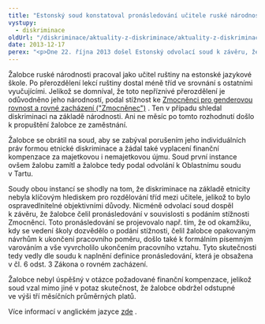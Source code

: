 ```yaml
---
title: "Estonský soud konstatoval pronásledování učitele ruské národnosti"
vystupy:
  - diskriminace
oldUrl: "/diskriminace/aktuality-z-diskriminace/aktuality-z-diskriminace-2013/estonsky-soud-konstatoval-pronasledovani-ucitele-ruske-narodnosti/"
date: 2013-12-17
perex: "<p>Dne 22. října 2013 došel Estonský odvolací soud k závěru, že učitel ruské národnosti, který podal na svého zaměstnavatele stížnost pro diskriminační zacházení, čelil po podání této stížnosti diskriminaci formou pronásledování.</p>"
---
```


<!-- imported from the old website -->

<p class="align-blok">Žalobce ruské národnosti pracoval jako učitel ruštiny na estonské jazykové škole. Po přerozdělení lekcí ruštiny dostal méně tříd ve srovnání s ostatními vyučujícími. Jelikož se domníval, že toto nepříznivé přerozdělení je odůvodněno jeho národností, podal stížnost ke <a title="Otevření do nového okna" href="http://www.svv.ee/index.php?id=481" target="_blank">Zmocněnci pro genderovou rovnost a rovné zacházení (&quot;Zmocněnec&quot;)</a> . Ten v případu shledal diskriminaci na základě národnosti. Ani ne měsíc po tomto rozhodnutí došlo k propuštění žalobce ze zaměstnání.</p> <p class="align-blok">Žalobce se obrátil na soud, aby se zabýval porušením jeho individuálních práv formou etnické diskriminace a žádal také vyplacení finanční kompenzace za majetkovou i nemajetkovou újmu. Soud první instance ovšem žalobu zamítl a žalobce tedy podal odvolání k Oblastnímu soudu v Tartu.</p> <p class="align-blok">Soudy obou instancí se shodly na tom, že diskriminace na základě etnicity nebyla klíčovým hlediskem pro rozdělování tříd mezi učitele, jelikož to bylo ospravedlnitelné objektivními důvody. Nicméně odvolací soud dospěl k závěru, že žalobce čelil pronásledování v souvislosti s podáním stížnosti Zmocněnci. Toto pronásledování se projevovalo např. tím, že od okamžiku, kdy se vedení školy dozvědělo o podání stížnosti, čelil žalobce opakovaným návrhům k ukončení pracovního poměru, došlo také k formálním písemným varováním a vše vyvrcholilo ukončením pracovního vztahu. Tyto skutečnosti tedy vedly dle soudu k naplnění definice pronásledování, která je obsažena v čl. 6 odst. 3 Zákona o rovném zacházení.</p> <p class="align-blok">Žalobce nebyl úspěšný v otázce požadované finanční kompenzace, jelikož soud vzal mimo jiné v potaz skutečnost, že žalobce obdržel odstupné ve výši tří měsíčních průměrných platů.</p> <p class="align-blok">Více informací v anglickém jazyce <a title="Otevření do nového okna" href="http://www.non-discrimination.net/content/media/EE-16-victimisation-2013.pdf" target="_blank">zde</a> . </p>
